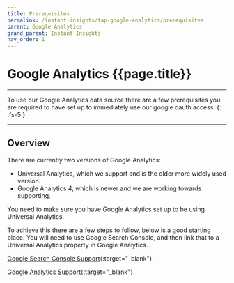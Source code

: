 ```yaml
---
title: Prerequisites
permalink: /instant-insights/tap-google-analytics/prerequisites
parent: Google Analytics
grand_parent: Instant Insights
nav_order: 1
---
```


# Google Analytics {{page.title}}

---

To use our Google Analytics data source there are a few prerequisites you are required to have set up to immediately use our google oauth access.
{: .fs-5 }

---

## Overview

There are currently two versions of Google Analytics:
- Universal Analytics, which we support and is the older more widely used version.
- Google Analytics 4, which is newer and we are working towards supporting.

You need to make sure you have Google Analytics set up to be using Universal Analytics.

To achieve this there are a few steps to follow, below is a good starting place. You will need to use Google Search Console, and then link that to a Universal Analytics property in Google Analytics.

[Google Search Console Support](https://support.google.com/analytics/answer/1308617#zippy=%2Cin-this-article){:target="_blank"}

[Google Analytics Support](https://support.google.com/analytics/answer/1308621){:target="_blank"}
